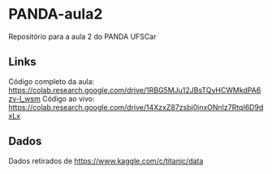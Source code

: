# PANDA-aula2
Repositório para a aula 2 do PANDA UFSCar

## Links
Código completo da aula: https://colab.research.google.com/drive/1RBG5MJu12JBsTQyHCWMkdPA6zv-I_wsm
Código ao vivo: https://colab.research.google.com/drive/14XzxZ87zsbj0jnxONnlz7RtqI6D9dxLx

## Dados
Dados retirados de https://www.kaggle.com/c/titanic/data
